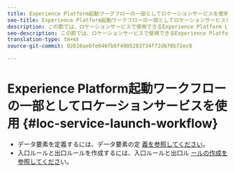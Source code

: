 ```yaml
---
title: Experience Platform起動ワークフローの一部としてロケーションサービスを使用
seo-title: Experience Platform起動ワークフローの一部としてロケーションサービスを使用
description: この節では、ロケーションサービスで使用できるExperience Platform Launchでデータ要素を定義し、入口ルールと出口ルールを作成する方法について説明します。
seo-description: この節では、ロケーションサービスで使用できるExperience Platform Launchでデータ要素を定義し、入口ルールと出口ルールを作成する方法について説明します
translation-type: tm+mt
source-git-commit: 02616ae6fe046fb6f4905283734f72d670b72ec0

---
```



# Experience Platform起動ワークフローの一部としてロケーションサービスを使用 {#loc-service-launch-workflow}

* データ要素を定義するには、データ要素の定 [義を参照してください](/help/use-places-launch-workflow/define-data-elements.md)。
* 入口ルールと出口ルールを作成するには、入口ルールと出口ル [ールの作成を参照してくださ](/help/use-places-launch-workflow/create-rule-places-property.md)い。